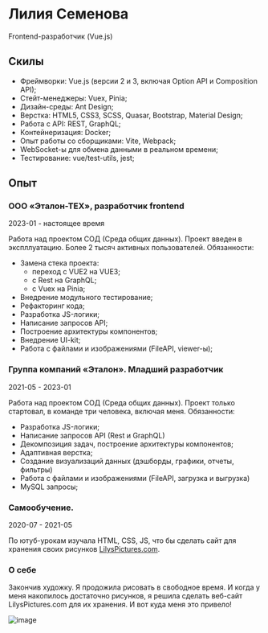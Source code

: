 # Лилия Семенова
Frontend-разработчик (Vue.js)

## Скилы

- Фреймворки: Vue.js (версии 2 и 3, включая Option API и Composition API);
- Стейт-менеджеры:  Vuex, Pinia;
- Дизайн-среды:  Ant Design;
- Верстка: HTML5, CSS3, SCSS, Quasar, Bootstrap, Material Design; 
- Работа с API: REST, GraphQL; 
- Контейнеризация: Docker;
- Опыт работы со сборщиками: Vite, Webpack;
- WebSocket-ы для обмена данными в реальном времени;
- Тестирование: vue/test-utils, jest;

## Опыт

### ООО «Эталон-ТЕХ», разработчик frontend
2023-01 - настоящее время

Работа над проектом СОД (Среда общих данных). Проект введен в экспллуатацию. Более 2 тысяч активных пользователей.
Обязанности:
- Замена стека проекта:
  - переход с VUE2 на VUE3;
  - с Rest на GraphQL;
  - с Vuex на Pinia;
- Внедрение модульного тестирование;
- Рефакторинг кода;
- Разработка JS-логики;
- Написание запросов API;
- Построение архитектуры компонентов;
- Внедрение UI-kit;
- Работа с файлами и изображениями (FileAPI, viewer-ы);

### Группа компаний «Эталон». Младший разработчик 
2021-05 - 2023-01

Работа над проектом СОД (Среда общих данных). Проект только стартовал, в команде три человека, включая меня. 
Обязанности:
- Разработка JS-логики;
- Написание запросов API (Rest и GraphQL)
- Декомпозиция задач, построение архитектуры компонентов;
- Адаптивная верстка;
- Создание визуализаций данных (дэшборды, графики, отчеты, фильтры)
- Работа с файлами и изображениями (FileAPI, загрузка и выгрузка)
- MySQL запросы;

### Самообучение. 
2020-07 - 2021-05

По ютуб-урокам изучала HTML, CSS, JS, что бы сделать сайт для хранения своих рисунков [LilysPictures.com](https://lilyspictures.com/).

### О себе
Закончив художку. Я продожила рисовать в свободное время. И когда у меня накопилось достаточно рисунков, я решила сделать веб-сайт LilysPictures.com для их хранения. И вот куда меня это привело!


![image](https://github.com/user-attachments/assets/2c805002-5aee-45b4-807d-5eaf50d18595)

